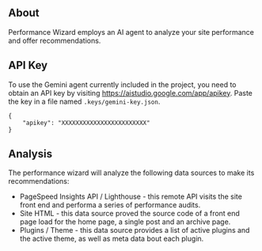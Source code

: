 ## About
Performance Wizard employs an AI agent to analyze your site performance and offer recommendations.

## API Key
To use the Gemini agent currently included in the project, you need to obtain an API key by visiting https://aistudio.google.com/app/apikey. Paste the key in a file named `.keys/gemini-key.json`.

```
{
	"apikey": "XXXXXXXXXXXXXXXXXXXXXXXX"
}
```

## Analysis
The performance wizard will analyze the following data sources to make its recommendations:
* PageSpeed Insights API / Lighthouse - this remote API visits the site front end and performa a series of performance audits.
* Site HTML - this data source proved the source code of a front end page load for the home page, a single post and an archive page.
* Plugins / Theme - this data source provides a list of active plugins and the active theme, as well as meta data bout each plugin.

  
